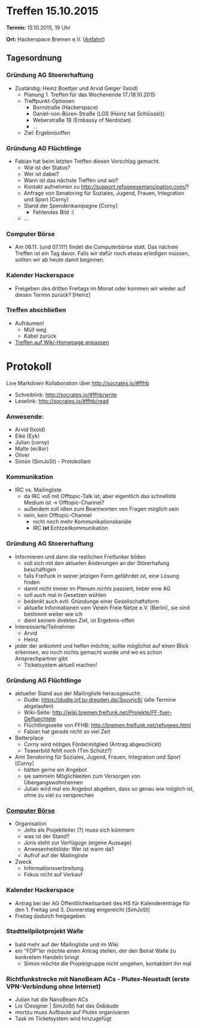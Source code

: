 # Treffen 15.10.2015

**Termin:** 15.10.2015, 19 Uhr

**Ort:** Hackerspace Bremen e.V. ([Anfahrt](https://www.hackerspace-bremen.de/anfahrt/))

## Tagesordnung

### Gründung AG Stoererhaftung
* Zuständig: Heinz Boettjer und Arvid Geiger (Ixoid)
  * Planung 1. Treffen für das Wochenende 17./18.10.2015
  * Treffpunkt-Optionen
      * Bornstraße (Hackerspace)
      * Daniel-von-Büren-Straße (LGS (Heinz hat Schlüssel))
      * Weberstraße 18 (Embassy of Nerdistan)
      * ...
  * Ziel: Ergebnisoffen

### Gründung AG Flüchtlinge
* Fabian hat beim letzten Treffen diesen Vorschlag gemacht. 
  * Wie ist der Status?
  * Wer ist dabei?
  * Wann ist das nächste Treffen und wo?
  * Kontakt aufnehmen zu http://support.refugeesemancipation.com/?
  * Anfrage von Senatoring für Soziales, Jugend, Frauen, Integration und Sport [Corny]
  * Stand der Spendenkampagne [Corny]
      * Fehlendes Bild :(
  * ...

### Computer Börse
* Am 06.11. (und 07.11?) findet die Computerbörse statt. Das nächste Treffen ist ein Tag davor. Falls wir dafür noch etwas erledigen müssen, sollten wir ab heute damit beginnen.

### Kalender Hackerspace
* Freigeben des dritten Freitags im Monat oder kommen wir wieder auf diesen Termin zurück? [Heinz]

### Treffen abschließen
* Aufräumen!
  * Müll weg
  * Kabel zurück
* [Treffen auf Wiki-Homepage anpassen](Home)

# Protokoll
Live Markdown Kollaboration über http://socrates.io/#ffhb
* Schreiblink: http://socrates.io/#ffhb/write
* Leselink: http://socrates.io/#ffhb/read

### Anwesende:
* Arvid (Ixoid)
* Eike (Eyk)
* Julian (corny)
* Malte (ec8or)
* Oliver
* Simon (SimJoSt) - Protokollant

### Kommunikation
* IRC vs. Mailingliste
  * da IRC voll mit Offtopic-Talk ist, aber eigentlich das schnellste Medium ist -> Offtopic-Channel?
  * außerdem soll idlen zum Beantworten von Fragen möglich sein
  * nein, kein Offtopic-Channel
    * nicht noch mehr Kommunikationskanäle
    * IRC **ist** Echtzeitkommunikation

### Gründung AG Stoererhaftung
* Informieren und dann die restlichen Freifunker bilden
  * soll sich mit den aktuelen Änderungen an der Störerhafung beschäftigen
  * falls Freifunk in seiner jetzigen Form gefährdet ist, eine Lösung finden
  * damit nicht immer im Plenum *nichts* passiert, lieber eine AG
  * soll auch mal in Gesetzen wühlen
  * bedenkt auch evtl. Gründunge einer Gesellschaftsform
  * aktuelle Informationen vom Verein Freie Netze e.V. (Berlin), sie sind bestimmt weiter wie ich
  * dient keinem direkten Ziel, ist Ergebnis-offen
* Interessierte/Teilnehmer
  * Arvid
  * Heinz
* jeder der ankommt und helfen möchte, sollte möglichst auf einen Blick erkennen, wo noch nichts gemacht wurde und wo es schon Ansprechpartner gibt
  * Ticketsystem aktuell machen!

### Gründung AG Flüchtlinge
* aktueller Stand aus der Mailingliste herausgesucht:
  * Dudle: https://dudle.inf.tu-dresden.de/3ouvrjc8/ (alle Termine abgelaufen)
  * Wiki-Seite: http://wiki.bremen.freifunk.net/Projekte/FF-fuer-Gefluechtete
  * Flüchtlingsseite von FFHB: http://bremen.freifunk.net/refugees.html
  * Fabian hat gerade nicht so viel Zeit
* Betterplace
  * Corny wird nötiges Fördermitglied (Antrag abgeschickt)
  * Teaserbild fehlt noch (Tim Schütz?)
* Amt Senatoring für Soziales, Jugend, Frauen, Integration und Sport [Corny]
  * hätten gerne ein Angebot
  * sie sammeln Möglichkeiten zum Versorgen von Übergangswohnheimen
  * Julian wird mal ein Angebot abgeben, dass so genau wie möglich ist, ohne zu viel zu versprechen

### [Computer Börse](http://www.berliner-freiheit.de/veranstaltungen/2015/computer-boerse-20.html)
* Organisation
  * Jelto als Projektleiter (?) muss sich kümmern
  * was ist der Stand?
  * Joris steht zur Verfügugn (eigene Aussage)
  * Anwesenheitsliste: Wer ist wann da?
  * Aufruf auf der Mailingliste
* Zweck
  * Informationsverbreitung
  * Fokus nicht auf Verkauf

### Kalender Hackerspace
* Antrag bei der AG Öffenltlichkeitsarbeit des HS für Kalenderenträge für den 1. Freitag und 3. Donnerstag eingereicht [SimJoSt]
* Freitag dadurch freigegeben

### Stadtteilpilotprojekt Walle
* bald mehr auf der Mailingliste und im Wiki
* ein "FDP"ler möchte einen Antrag stellen, der den Beirat Walle zu konkretem Handeln bringt
  * Simon möchte die Projektgruppe nicht umgehen, kontaktiert ihn mal

### Richtfunkstrecke mit NanoBeam ACs - Plutex-Neustadt (erste VPN-Verbindung ohne Internet)
* Julian hat die NanoBeam ACs
* Lio (Designer | SimJoSt) hat das Gebäude
* mortzu muss Aufbaute auf Plutex organisieren
* Task im Ticketsystem wird hinzugefügt